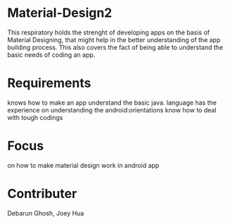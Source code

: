 # Material-Design2
This respiratory holds the strenght of developing apps on the basis of Material Designing, that might help in the better understanding of the app building process. This also covers the fact of being able to understand the basic needs of coding an app.

# Requirements
knows how to make an app
understand the basic java. language
has the experience on understanding the android:orientations
know how to deal with tough codings

# Focus
on how to make material design work in android app

# Contributer
Debarun Ghosh,
Joey Hua
